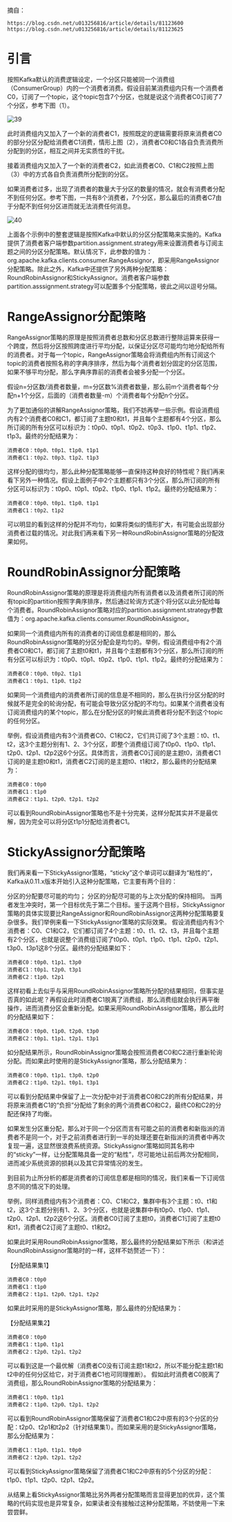 摘自：

```
https://blog.csdn.net/u013256816/article/details/81123600
https://blog.csdn.net/u013256816/article/details/81123625
```

# 引言

按照Kafka默认的消费逻辑设定，一个分区只能被同一个消费组（ConsumerGroup）内的一个消费者消费。假设目前某消费组内只有一个消费者C0，订阅了一个topic，这个topic包含7个分区，也就是说这个消费者C0订阅了7个分区，参考下图（1）。

![39](./assert/39.png)

此时消费组内又加入了一个新的消费者C1，按照既定的逻辑需要将原来消费者C0的部分分区分配给消费者C1消费，情形上图（2），消费者C0和C1各自负责消费所分配到的分区，相互之间并无实质性的干扰。

接着消费组内又加入了一个新的消费者C2，如此消费者C0、C1和C2按照上图（3）中的方式各自负责消费所分配到的分区。

如果消费者过多，出现了消费者的数量大于分区的数量的情况，就会有消费者分配不到任何分区。参考下图，一共有8个消费者，7个分区，那么最后的消费者C7由于分配不到任何分区进而就无法消费任何消息。

![40](./assert/40.png)

上面各个示例中的整套逻辑是按照Kafka中默认的分区分配策略来实施的。Kafka提供了消费者客户端参数partition.assignment.strategy用来设置消费者与订阅主题之间的分区分配策略。默认情况下，此参数的值为：org.apache.kafka.clients.consumer.RangeAssignor，即采用RangeAssignor分配策略。除此之外，Kafka中还提供了另外两种分配策略： RoundRobinAssignor和StickyAssignor。消费者客户端参数partition.asssignment.strategy可以配置多个分配策略，彼此之间以逗号分隔。

# RangeAssignor分配策略

RangeAssignor策略的原理是按照消费者总数和分区总数进行整除运算来获得一个跨度，然后将分区按照跨度进行平均分配，以保证分区尽可能均匀地分配给所有的消费者。对于每一个topic，RangeAssignor策略会将消费组内所有订阅这个topic的消费者按照名称的字典序排序，然后为每个消费者划分固定的分区范围，如果不够平均分配，那么字典序靠前的消费者会被多分配一个分区。

假设n=分区数/消费者数量，m=分区数%消费者数量，那么前m个消费者每个分配n+1个分区，后面的（消费者数量-m）个消费者每个分配n个分区。

为了更加通俗的讲解RangeAssignor策略，我们不妨再举一些示例。假设消费组内有2个消费者C0和C1，都订阅了主题t0和t1，并且每个主题都有4个分区，那么所订阅的所有分区可以标识为：t0p0、t0p1、t0p2、t0p3、t1p0、t1p1、t1p2、t1p3。最终的分配结果为：

```
消费者C0：t0p0、t0p1、t1p0、t1p1
消费者C1：t0p2、t0p3、t1p2、t1p3
```



这样分配的很均匀，那么此种分配策略能够一直保持这种良好的特性呢？我们再来看下另外一种情况。假设上面例子中2个主题都只有3个分区，那么所订阅的所有分区可以标识为：t0p0、t0p1、t0p2、t1p0、t1p1、t1p2。最终的分配结果为：

```
消费者C0：t0p0、t0p1、t1p0、t1p1
消费者C1：t0p2、t1p2
```



可以明显的看到这样的分配并不均匀，如果将类似的情形扩大，有可能会出现部分消费者过载的情况。对此我们再来看下另一种RoundRobinAssignor策略的分配效果如何。



# RoundRobinAssignor分配策略

RoundRobinAssignor策略的原理是将消费组内所有消费者以及消费者所订阅的所有topic的partition按照字典序排序，然后通过轮询方式逐个将分区以此分配给每个消费者。RoundRobinAssignor策略对应的partition.assignment.strategy参数值为：org.apache.kafka.clients.consumer.RoundRobinAssignor。

如果同一个消费组内所有的消费者的订阅信息都是相同的，那么RoundRobinAssignor策略的分区分配会是均匀的。举例，假设消费组中有2个消费者C0和C1，都订阅了主题t0和t1，并且每个主题都有3个分区，那么所订阅的所有分区可以标识为：t0p0、t0p1、t0p2、t1p0、t1p1、t1p2。最终的分配结果为：

```
消费者C0：t0p0、t0p2、t1p1
消费者C1：t0p1、t1p0、t1p2
```



如果同一个消费组内的消费者所订阅的信息是不相同的，那么在执行分区分配的时候就不是完全的轮询分配，有可能会导致分区分配的不均匀。如果某个消费者没有订阅消费组内的某个topic，那么在分配分区的时候此消费者将分配不到这个topic的任何分区。

举例，假设消费组内有3个消费者C0、C1和C2，它们共订阅了3个主题：t0、t1、t2，这3个主题分别有1、2、3个分区，即整个消费组订阅了t0p0、t1p0、t1p1、t2p0、t2p1、t2p2这6个分区。具体而言，消费者C0订阅的是主题t0，消费者C1订阅的是主题t0和t1，消费者C2订阅的是主题t0、t1和t2，那么最终的分配结果为：

```
消费者C0：t0p0
消费者C1：t1p0
消费者C2：t1p1、t2p0、t2p1、t2p2
```



可以看到RoundRobinAssignor策略也不是十分完美，这样分配其实并不是最优解，因为完全可以将分区t1p1分配给消费者C1。

# StickyAssignor分配策略

我们再来看一下StickyAssignor策略，“sticky”这个单词可以翻译为“粘性的”，Kafka从0.11.x版本开始引入这种分配策略，它主要有两个目的：

分区的分配要尽可能的均匀；
分区的分配尽可能的与上次分配的保持相同。
当两者发生冲突时，第一个目标优先于第二个目标。鉴于这两个目标，StickyAssignor策略的具体实现要比RangeAssignor和RoundRobinAssignor这两种分配策略要复杂很多。我们举例来看一下StickyAssignor策略的实际效果。
假设消费组内有3个消费者：C0、C1和C2，它们都订阅了4个主题：t0、t1、t2、t3，并且每个主题有2个分区，也就是说整个消费组订阅了t0p0、t0p1、t1p0、t1p1、t2p0、t2p1、t3p0、t3p1这8个分区。最终的分配结果如下：

```
消费者C0：t0p0、t1p1、t3p0
消费者C1：t0p1、t2p0、t3p1
消费者C2：t1p0、t2p1
```



这样初看上去似乎与采用RoundRobinAssignor策略所分配的结果相同，但事实是否真的如此呢？再假设此时消费者C1脱离了消费组，那么消费组就会执行再平衡操作，进而消费分区会重新分配。如果采用RoundRobinAssignor策略，那么此时的分配结果如下：

```
消费者C0：t0p0、t1p0、t2p0、t3p0
消费者C2：t0p1、t1p1、t2p1、t3p1
```



如分配结果所示，RoundRobinAssignor策略会按照消费者C0和C2进行重新轮询分配。而如果此时使用的是StickyAssignor策略，那么分配结果为：

```
消费者C0：t0p0、t1p1、t3p0、t2p0
消费者C2：t1p0、t2p1、t0p1、t3p1
```



可以看到分配结果中保留了上一次分配中对于消费者C0和C2的所有分配结果，并将原来消费者C1的“负担”分配给了剩余的两个消费者C0和C2，最终C0和C2的分配还保持了均衡。

如果发生分区重分配，那么对于同一个分区而言有可能之前的消费者和新指派的消费者不是同一个，对于之前消费者进行到一半的处理还要在新指派的消费者中再次复现一遍，这显然很浪费系统资源。StickyAssignor策略如同其名称中的“sticky”一样，让分配策略具备一定的“粘性”，尽可能地让前后两次分配相同，进而减少系统资源的损耗以及其它异常情况的发生。

到目前为止所分析的都是消费者的订阅信息都是相同的情况，我们来看一下订阅信息不同的情况下的处理。

举例，同样消费组内有3个消费者：C0、C1和C2，集群中有3个主题：t0、t1和t2，这3个主题分别有1、2、3个分区，也就是说集群中有t0p0、t1p0、t1p1、t2p0、t2p1、t2p2这6个分区。消费者C0订阅了主题t0，消费者C1订阅了主题t0和t1，消费者C2订阅了主题t0、t1和t2。

如果此时采用RoundRobinAssignor策略，那么最终的分配结果如下所示（和讲述RoundRobinAssignor策略时的一样，这样不妨赘述一下）：

【分配结果集1】

```
消费者C0：t0p0
消费者C1：t1p0
消费者C2：t1p1、t2p0、t2p1、t2p2
```



如果此时采用的是StickyAssignor策略，那么最终的分配结果为：

【分配结果集2】

```
消费者C0：t0p0
消费者C1：t1p0、t1p1
消费者C2：t2p0、t2p1、t2p2
```



可以看到这是一个最优解（消费者C0没有订阅主题t1和t2，所以不能分配主题t1和t2中的任何分区给它，对于消费者C1也可同理推断）。
假如此时消费者C0脱离了消费组，那么RoundRobinAssignor策略的分配结果为：

```
消费者C1：t0p0、t1p1
消费者C2：t1p0、t2p0、t2p1、t2p2
```



可以看到RoundRobinAssignor策略保留了消费者C1和C2中原有的3个分区的分配：t2p0、t2p1和t2p2（针对结果集1）。而如果采用的是StickyAssignor策略，那么分配结果为：

```
消费者C1：t1p0、t1p1、t0p0
消费者C2：t2p0、t2p1、t2p2
```



可以看到StickyAssignor策略保留了消费者C1和C2中原有的5个分区的分配：t1p0、t1p1、t2p0、t2p1、t2p2。

从结果上看StickyAssignor策略比另外两者分配策略而言显得更加的优异，这个策略的代码实现也是异常复杂，如果读者没有接触过这种分配策略，不妨使用一下来尝尝鲜。
